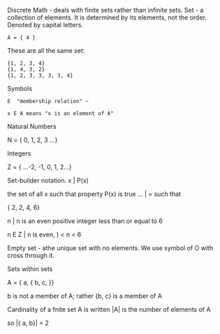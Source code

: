 Discrete Math - deals with finite sets rather than infinite sets. 
Set - a collection of elements. It is determined by its elements, not the order.  Denoted by capital letters.

```
A = { 4 }
```

These are all the same set: 

```
{1, 2, 3, 4}
{1, 4, 3, 2}
{1, 2, 3, 3, 3, 3, 4}
```

Symbols

```
E  "membership relation" ~ 

x E A means "x is an element of A"
```

Natural Numbers

N = { 0, 1, 2, 3 ...}

Integers

Z = { ...-2, -1, 0, 1, 2...}

Set-builder notation. x | P(x)

the set of all x such that property P(x) is true ... | = such that

{ 2, 2, 4, 6}

n | n is an even positive integer less than or equal to 6

n E Z | n is even, ) < n < 6

Empty set - athe unique set with no elements.  We use symbol of O with cross through it.  

Sets within sets

A = { a, { b, c, }}

b is not a member of A; rather {b, c} is a member of A

Cardinality of a fnite set A is written |A| is the number of elements of A

so |{ a, b}| = 2

